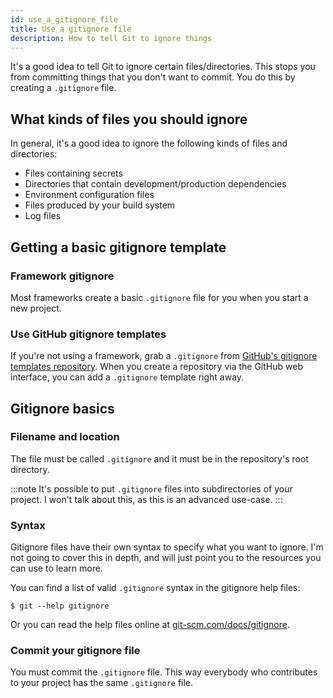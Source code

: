 ```yaml
---
id: use_a_gitignore_file
title: Use a gitignore file
description: How to tell Git to ignore things
---
```


It's a good idea to tell Git to ignore certain files/directories.
This stops you from committing things that you don't want to commit.
You do this by creating a `.gitignore` file.

## What kinds of files you should ignore

In general, it's a good idea to ignore the following kinds of files and directories:

- Files containing secrets
- Directories that contain development/production dependencies
- Environment configuration files
- Files produced by your build system
- Log files

## Getting a basic gitignore template

### Framework gitignore

Most frameworks create a basic `.gitignore` file for you when you start a new project.

### Use GitHub gitignore templates

If you're not using a framework, grab a `.gitignore` from [GitHub's gitignore templates repository](https://github.com/github/gitignore).
When you create a repository via the GitHub web interface, you can add a `.gitignore` template right away.

## Gitignore basics

### Filename and location

The file must be called `.gitignore` and it must be in the repository's root directory.

:::note
It's possible to put `.gitignore` files into subdirectories of your project.
I won't talk about this, as this is an advanced use-case.
:::

### Syntax

Gitignore files have their own syntax to specify what you want to ignore.
I'm not going to cover this in depth, and will just point you to the resources you can use to learn more.

You can find a list of valid `.gitignore` syntax in the gitignore help files:

```git
$ git --help gitignore
```

Or you can read the help files online at [git-scm.com/docs/gitignore](https://git-scm.com/docs/gitignore).

### Commit your gitignore file

You must commit the `.gitignore` file.
This way everybody who contributes to your project has the same `.gitignore` file.
